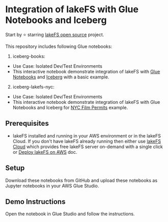 # Integration of lakeFS with Glue Notebooks and Iceberg

Start by ⭐️ starring [lakeFS open source](https://go.lakefs.io/oreilly-course) project.

This repository includes following Glue notebooks:

1. iceberg-books:
* Use Case: Isolated Dev/Test Environments
* This interactive notebook demonstrate integration of lakeFS with [Glue Notebooks](https://docs.aws.amazon.com/glue/latest/dg/notebook-getting-started.html) and [Iceberg](https://docs.lakefs.io/integrations/iceberg.html) with a basic example. 

2. iceberg-lakefs-nyc:
* Use Case: Isolated Dev/Test Environments
* This interactive notebook demonstrate integration of lakeFS with Glue Notebooks and Iceberg for [NYC Film Permits](https://data.cityofnewyork.us/City-Government/Film-Permits/tg4x-b46p/about_data) example. 


## Prerequisites
* lakeFS installed and running in your AWS environment or in the lakeFS Cloud. If you don't have lakeFS already running then either use [lakeFS Cloud](https://lakefs.cloud/) which provides free lakeFS server on-demand with a single click or [Deploy lakeFS on AWS](https://docs.lakefs.io/howto/deploy/aws.html) doc.


## Setup

Download these notebooks from GitHub and upload these notebooks as Jupyter notebooks in your AWS Glue Studio.

## Demo Instructions

Open the notebook in Glue Studio and follow the instructions.
